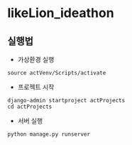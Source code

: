 # likeLion_ideathon

## 실행법
- 가상환경 실행
```
source actVenv/Scripts/activate
```
- 프로젝트 시작
```
django-admin startproject actProjects
cd actProjects
```
- 서버 실행
```
python manage.py runserver
```

